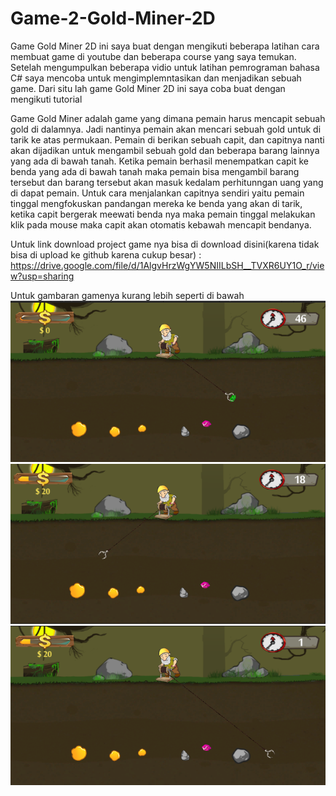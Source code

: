 # Game-2-Gold-Miner-2D
Game Gold Miner 2D ini saya buat dengan mengikuti beberapa latihan cara membuat game di youtube dan beberapa course yang saya temukan. Setelah mengumpulkan beberapa vidio untuk latihan pemrograman bahasa C# saya mencoba untuk mengimplemntasikan dan menjadikan sebuah game. Dari situ lah game Gold Miner 2D ini saya coba buat dengan mengikuti tutorial

Game Gold Miner adalah game yang dimana pemain harus mencapit sebuah gold di dalamnya. Jadi nantinya pemain akan mencari sebuah gold untuk di tarik ke atas permukaan. Pemain di berikan sebuah capit, dan capitnya nanti akan dijadikan untuk mengambil sebuah gold dan beberapa barang lainnya yang ada di bawah tanah. Ketika pemain berhasil menempatkan capit ke benda yang ada di bawah tanah maka pemain bisa mengambil barang tersebut dan barang tersebut akan masuk kedalam perhitunngan uang yang di dapat pemain. Untuk cara menjalankan capitnya sendiri yaitu pemain tinggal mengfokuskan pandangan mereka ke benda yang akan di tarik, ketika capit bergerak meewati benda nya maka pemain tinggal melakukan klik pada mouse maka capit akan otomatis kebawah mencapit bendanya.

Untuk link download project game nya bisa di download disini(karena tidak bisa di upload ke github karena cukup besar) : 
https://drive.google.com/file/d/1AlgvHrzWgYW5NIILbSH__TVXR6UY1O_r/view?usp=sharing

Untuk gambaran gamenya kurang lebih seperti di bawah 
<img src="Gold.png"><br>
<img src="gold1.png"><br>
<img src="gold2.png">
